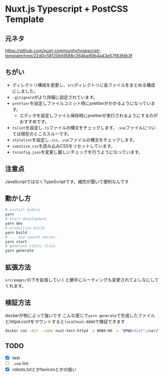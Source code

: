 # Nuxt.js Typescript + PostCSS Template

## 元ネタ

https://github.com/nuxt-community/typescript-template/tree/22d0c56f20bfd588c264ba90b4a43e57f83fdb3f

## ちがい

* ディレクトリ構成を変更し、`src`ディレクトリに各ファイルをまとめる構成にしました。
* `.gitignore`がより詳細に設定されています。
* `prettier`を設定しファイルコミット時にprettierがかかるようになっています。
    * エディタを設定しファイル保存時にprettierが実行されるようにするのがおすすめです。
* `tslint`を設定し`.ts`ファイルの構文をチェックします。`.vue`ファイルについては現在のところスルーです。
* `stylelint`を設定し`.css`, `.vue`ファイルの構文をチェックします。
* `sanitize.css`を読み込みCSSをリセットしています。
* `tsconfig.json`を変更し厳しいチェックを行うようになっています。

## 注意点

JavaScriptではなくTypeScriptです。補完が聞いて便利なんです

## 動かし方

```bash
# install module
yarn
# start development
yarn dev
# production build
yarn build
# ... and launch server
yarn start
# generate static files
yarn generate
```

## 拡張方法

`src/pages/`の下を拡張していくと勝手にルーティングも変更されてよしなにしてくれます。

## 検証方法

dockerが例によって強いです
こんな感じで`yarn generate`で生成したファイルとhttpd.confをマウントすると`localhost:8080`で検証できます

```bash
docker run -dit --name nuxt-test-httpd -p 8080:80 -v "$PWD/dist":/usr/local/apache2/htdocs -v "$PWD/modules/httpd.conf":/usr/local/apache2/conf/httpd.conf httpd:alpine
```

## TODO

* [x] test
* [ ] `.vue` lint
* [x] robots.txtとかfaviconとかの扱い
